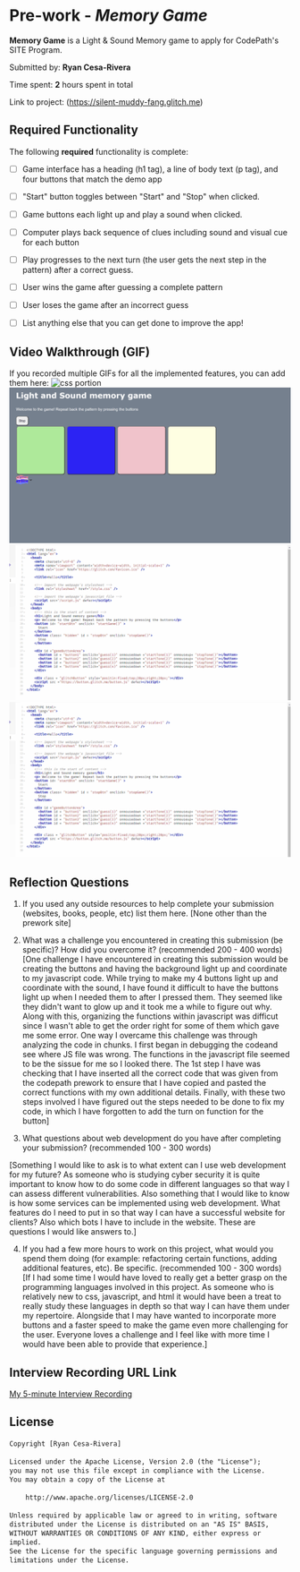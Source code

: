 # Pre-work - *Memory Game*

**Memory Game** is a Light & Sound Memory game to apply for CodePath's SITE Program. 

Submitted by: **Ryan Cesa-Rivera**

Time spent: **2** hours spent in total

Link to project: (https://silent-muddy-fang.glitch.me)

## Required Functionality

The following **required** functionality is complete:

* [ ] Game interface has a heading (h1 tag), a line of body text (p tag), and four buttons that match the demo app
* [ ] "Start" button toggles between "Start" and "Stop" when clicked. 
* [ ] Game buttons each light up and play a sound when clicked. 
* [ ] Computer plays back sequence of clues including sound and visual cue for each button
* [ ] Play progresses to the next turn (the user gets the next step in the pattern) after a correct guess. 
* [ ] User wins the game after guessing a complete pattern
* [ ] User loses the game after an incorrect guess



- [ ] List anything else that you can get done to improve the app!

## Video Walkthrough (GIF)

If you recorded multiple GIFs for all the implemented features, you can add them here:
<img src="css portion.gif" alt="css portion">
<img src="inaction.gif" alt="inaction">
<img src="javascript portion.gif" alt="javascript portion">
<img src="html portion.gif" alt="html portion">

## Reflection Questions
1. If you used any outside resources to help complete your submission (websites, books, people, etc) list them here. 
[None other than the prework site]


2. What was a challenge you encountered in creating this submission (be specific)? How did you overcome it? (recommended 200 - 400 words) 
[One challenge I have encountered in creating this submission would be creating the buttons and having the background light up and coordinate to my javascript code. While trying to make my 4 buttons light up and coordinate with the sound, I have found it difficult to have the buttons light up when I needed them to after I pressed them. They seemed like they didn't want to glow up and it took me a while to figure out why. Along with this, organizing the functions within javascript was difficut since I wasn't able to get the order right for some of them which gave me some error. One way I overcame this challenge was through analyzing the code in chunks. I first began in debugging the codeand see where JS file was wrong. The functions in the javascript file seemed to be the sissue for me so I looked there. The 1st step I have was checking that I have inserted all the correct code that was given from the codepath prework to ensure that I have copied and pasted the correct functions with my own additional details. Finally, with these two steps involved I have figured out the steps needed to be done to fix my code, in which I have forgotten to add the turn on function for the button]

3. What questions about web development do you have after completing your submission? (recommended 100 - 300 words) 


[Something I would like to ask is to what extent can I use web development for my future? As someone who is studying cyber security it is quite important to know how to do some code in different languages so that way I can assess different vulnerabilities. Also something that I would like to know is how some services can be implemented using web development. What features do I need to put in so that way I can have a successful website for clients? Also which bots I have to include in the website. These are questions I would like answers to.]

4. If you had a few more hours to work on this project, what would you spend them doing (for example: refactoring certain functions, adding additional features, etc). Be specific. (recommended 100 - 300 words) 
[If I had some time I would have loved to really get a better grasp on the programming languages involved in this project. As someone who is relatively new to css, javascript, and html it would have been a treat to really study these languages in depth so that way I can have them under my repertoire. Alongside that I may have wanted to incorporate more buttons and a faster speed to make the game even more challenging for the user. Everyone loves a challenge and I feel like with more time I would have been able to provide that experience.]



## Interview Recording URL Link

[My 5-minute Interview Recording](https://www.loom.com/share/50f38dadd5044d6aa7bf1ddc9f4dd558)


## License

    Copyright [Ryan Cesa-Rivera]

    Licensed under the Apache License, Version 2.0 (the "License");
    you may not use this file except in compliance with the License.
    You may obtain a copy of the License at

        http://www.apache.org/licenses/LICENSE-2.0

    Unless required by applicable law or agreed to in writing, software
    distributed under the License is distributed on an "AS IS" BASIS,
    WITHOUT WARRANTIES OR CONDITIONS OF ANY KIND, either express or implied.
    See the License for the specific language governing permissions and
    limitations under the License.
